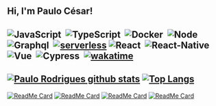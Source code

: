 
##  Hi, I'm Paulo César!

![JavaScript](https://img.shields.io/badge/-JavaScript-FEAE32?style=flat&logoColor=fff&logo=javascript)&nbsp;
![TypeScript](https://img.shields.io/badge/-TypeScript-007ACC?style=flat&logoColor=fff&logo=typescript)&nbsp;
![Docker](https://img.shields.io/badge/-Docker-099cec?style=flat&logoColor=fff&logo=docker)&nbsp;
![Node](https://img.shields.io/badge/-Node.js-5B9856?style=flat&logoColor=fff&logo=node.js)&nbsp;
![Graphql](https://img.shields.io/badge/-Graphql-e10098?style=flat&logoColor=fff&logo=graphql)&nbsp;
[![serverless](https://camo.githubusercontent.com/547c6da94c16fedb1aa60c9efda858282e22834f/687474703a2f2f7075626c69632e7365727665726c6573732e636f6d2f6261646765732f76332e737667)](http://www.serverless.com)
![React](https://img.shields.io/badge/-React.js-000000?style=flat&&logo=React)&nbsp;
![React-Native](https://img.shields.io/badge/-ReactNative.js-000000?style=flat&&logo=React)&nbsp;
![Vue](https://img.shields.io/badge/-Vue.js-41BA82?style=flat&logoColor=fff&logo=vue.js)&nbsp;
![Cypress](https://img.shields.io/badge/-Cypress-111111?style=flat&logoColor=fff&logo=cypress)&nbsp;
[![wakatime](https://wakatime.com/badge/user/317b968a-f0ef-486f-a8fb-763ca7061782.svg)](https://wakatime.com/@317b968a-f0ef-486f-a8fb-763ca7061782)&nbsp;
---
[![Paulo Rodrigues github stats](https://github-readme-stats.vercel.app/api?username=pcrodrigues0&count_private=true&show_icons=true&theme=blueberry)](https://github.com/pcrodrigues0/github-readme-stats)
[![Top Langs](https://github-readme-stats.vercel.app/api/top-langs/?username=pcrodrigues0&layout=compact&theme=blueberry)](https://github.com/anuraghazra/github-readme-stats)
---
[![ReadMe Card](https://github-readme-stats.vercel.app/api/pin/?username=pcrodrigues0&repo=nlw-03-omnistack&theme=blueberry)](https://github.com/pcrodrigues0/nlw-03-omnistack)
[![ReadMe Card](https://github-readme-stats.vercel.app/api/pin/?username=pcrodrigues0&repo=serverless-babel-webpack&theme=blueberry)](https://github.com/pcrodrigues0/serverless-js-boilerplate)
[![ReadMe Card](https://github-readme-stats.vercel.app/api/pin/?username=pcrodrigues0&repo=serveless-ts-boilerplate&theme=blueberry)](https://github.com/pcrodrigues0/serveless-ts-boilerplate)
[![ReadMe Card](https://github-readme-stats.vercel.app/api/pin/?username=pcrodrigues0&repo=prismasample&theme=blueberry)](https://github.com/pcrodrigues0/prismasample)

